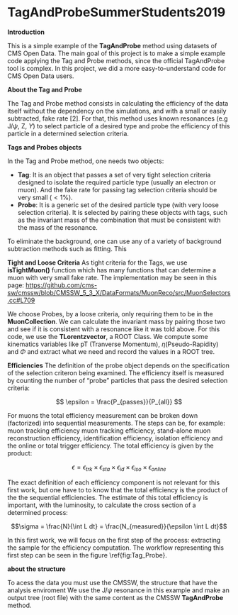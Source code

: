 # TagAndProbeSummerStudents2019

**Introduction**

This is a simple example of the **TagAndProbe** method using datasets of CMS Open Data. The main goal of this project is to make a simple example code applying the Tag and Probe methods, since the official TagAndProbe tool is complex. In this project, we did a more  easy-to-understand code for CMS Open Data users.

**About the Tag and Probe**

The Tag and Probe method consists in calculating the efficiency of the data itself without the dependency on the simulations, and with a small or easily subtracted, fake rate [2]. For that, this method uses known resonances (e.g J/$\psi$, Z, $\Upsilon$) to select particle of a desired type and probe the efficiency of this particle in a determined selection criteria.

**Tags and Probes objects**

In the Tag and Probe method, one needs two objects:

- **Tag**: It is an object that passes a set of very tight selection criteria designed to isolate the required particle type (usually an electron or muon). And the fake rate for passing tag selection criteria should be very small ($<1\%$).
- **Probe**: It is a generic set of the desired particle type (with very loose selection criteria). It is selected by pairing these objects with tags, such as the invariant mass of the combination that must be consistent with the mass of the resonance.

To eliminate the background, one can use any of a variety of background subtraction methods such as fitting. This 

 **Tight and Loose Criteria**
As tight criteria for the Tags, we use  **isTightMuon()** function which has many functions that can determine a muon with very small fake rate. The implementation may be seen in this page:
https://github.com/cms-sw/cmssw/blob/CMSSW_5_3_X/DataFormats/MuonReco/src/MuonSelectors.cc#L709
 
We choose Probes, by a loose criteria, only requiring them to be in the  **MuonCollection**. We can calculate the invariant mass by pairing those two and see if it is consistent with a resonance like it was told above. For this code, we use the **TLorentzvector**, a ROOT Class. We compute some kinematics variables like pT (Tranverse Momentum), $\eta$(Pseudo-Rapidity) and $\Phi$ and extract what we need and record the values in a ROOT tree.
 
 **Efficiencies**
The definition of the probe object depends on the specification of the selection criteron being examined. The efficiency itself is measured by counting the number of “probe” particles that pass the desired selection criteria:

$$
 \epsilon = \frac{P_{passes}}{P_{all}}
$$

For muons the total efficiency measurement can be broken down (factorized) into sequential measurements. The steps can be, for example: muon tracking efficiency muon tracking efficiency, stand-alone muon reconstruction efficiency, identification efficiency, isolation efficiency and the online or total trigger efficiency. The total efficiency is given by the product: 

$$
 \epsilon = \epsilon_{trk} \times \epsilon_{sta} \times \epsilon_{id} \times \epsilon_{iso} \times \epsilon_{online}
$$

The exact definition of each efficiency component is not relevant for this first work, but one have to to know that the total efficiency is the product of the the sequential efficiencies. The estimate of this total efficiency is important, with the luminosity, to calculate the cross section of a determined process:

$$\sigma = \frac{N}{\int L dt} = \frac{N_{measured}}{\epsilon \int L dt}$$

In this first work, we will focus on the first step of the process: extracting the sample for the efficiency computation. The workflow representing this first step can be seen in the figure \ref{fig:Tag_Probe}.

**about the structure**

To acess the data you must use the CMSSW, the structure that have the analysis enviroment
We use the J/$\psi$ resonance in this example and make an output tree (root file) with the same content as the CMSSW **TagAndProbe** method.
